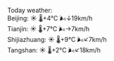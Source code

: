 Today weather:  
Beijing: ☀️   🌡️+4°C 🌬️↓19km/h  
Tianjin: ☀️   🌡️+7°C 🌬️→7km/h  
Shijiazhuang: ☀️   🌡️+9°C 🌬️↙7km/h  
Tangshan: ☀️   🌡️+2°C 🌬️↙18km/h  
